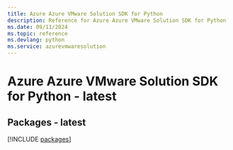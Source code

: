 ```yaml
---
title: Azure Azure VMware Solution SDK for Python
description: Reference for Azure Azure VMware Solution SDK for Python
ms.date: 09/11/2024
ms.topic: reference
ms.devlang: python
ms.service: azurevmwaresolution
---
```

# Azure Azure VMware Solution SDK for Python - latest
## Packages - latest
[!INCLUDE [packages](azure-vmware-solution-index.md)]